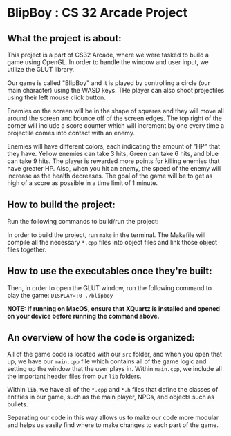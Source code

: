 # BlipBoy : CS 32 Arcade Project

## What the project is about:
This project is a part of CS32 Arcade, where we were tasked to build a game using OpenGL. In order to handle the window and user input, we utilize the GLUT library.  

Our game is called "BlipBoy" and it is played by controlling a circle (our main character) using the WASD keys. THe player can also shoot projectiles using their left mouse click button.  

Enemies on the screen will be in the shape of squares and they will move all around the screen and bounce off of the screen edges. The top right of the corner will include a score counter which will increment by one every time a projectile comes into contact with an enemy.  

Enemies will have different colors, each indicating the amount of "HP" that they have. Yellow enemies can take 3 hits, Green can take 6 hits, and blue can take 9 hits. The player is rewarded more points for killing enemies that have greater HP. Also, when you hit an enemy, the speed of the enemy will increase as the health decreases. The goal of the game will be to get as high of a score as possible in a time limit of 1 minute. 

## How to build the project:
Run the following commands to build/run the project:

In order to build the project, run `make` in the terminal. The Makefile will compile all the necessary `*.cpp` files into object files and link those object files together. 

## How to use the executables once they're built:
Then, in order to open the GLUT window, run the following command to play the game: 
`DISPLAY=:0 ./blipboy`

**NOTE: If running on MacOS, ensure that XQuartz is installed and opened on your device before running the command above.**

## An overview of how the code is organized:
All of the game code is located with our `src` folder, and when you open that up, we have our `main.cpp` file which contains all of the game logic and setting up the window that the user plays in. Within `main.cpp`, we include all the important header files from our `lib` folders.  

Within `lib`, we have all of the `*.cpp` and `*.h` files that define the classes of entities in our game, such as the main player, NPCs, and objects such as bullets.  

Separating our code in this way allows us to make our code more modular and helps us easily find where to make changes to each part of the game.